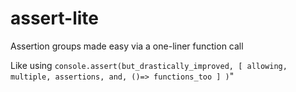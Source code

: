 # assert-lite
Assertion groups made easy via a one-liner function call

Like using `console.assert(but_drastically_improved, [ allowing, multiple, assertions, and, ()=> functions_too ] )`"
